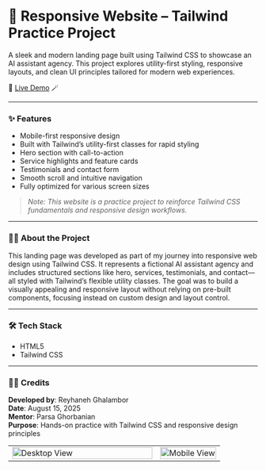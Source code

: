 # 👾 Responsive Website – Tailwind Practice Project  
A sleek and modern landing page built using Tailwind CSS to showcase an AI assistant agency. This project explores utility-first styling, responsive layouts, and clean UI principles tailored for modern web experiences.

🔗 [Live Demo](https://meek-puffpuff-4924a3.netlify.app/) 🪄

---

### ✨ Features  
- Mobile-first responsive design  
- Built with Tailwind’s utility-first classes for rapid styling  
- Hero section with call-to-action  
- Service highlights and feature cards  
- Testimonials and contact form  
- Smooth scroll and intuitive navigation  
- Fully optimized for various screen sizes  
> *Note: This website is a practice project to reinforce Tailwind CSS fundamentals and responsive design workflows.*

---

### 👩‍💻 About the Project  
This landing page was developed as part of my journey into responsive web design using Tailwind CSS. It represents a fictional AI assistant agency and includes structured sections like hero, services, testimonials, and contact—all styled with Tailwind’s flexible utility classes. The goal was to build a visually appealing and responsive layout without relying on pre-built components, focusing instead on custom design and layout control.

---

### 🛠️ Tech Stack  
- HTML5  
- Tailwind CSS   

---

### 🧑‍🎨 Credits  
**Developed by**: Reyhaneh Ghalambor  
**Date**: August 15, 2025  
**Mentor**: Parsa Ghorbanian  
**Purpose**: Hands-on practice with Tailwind CSS and responsive design principles

<table>
  <tr>
    <td width="70%" valign="top">
      <img src="https://github.com/user-attachments/assets/3cf3daa7-ebda-4b1b-a44d-58ac577aa625" alt="Desktop View" width="100%" />
    </td>
    <td width="30%" valign="top">
      <img src="https://github.com/user-attachments/assets/ab174c9b-2cac-4ca4-a82a-48ed5621e535" alt="Mobile View" width="100%" />
    </td>



  </tr>
</table>
